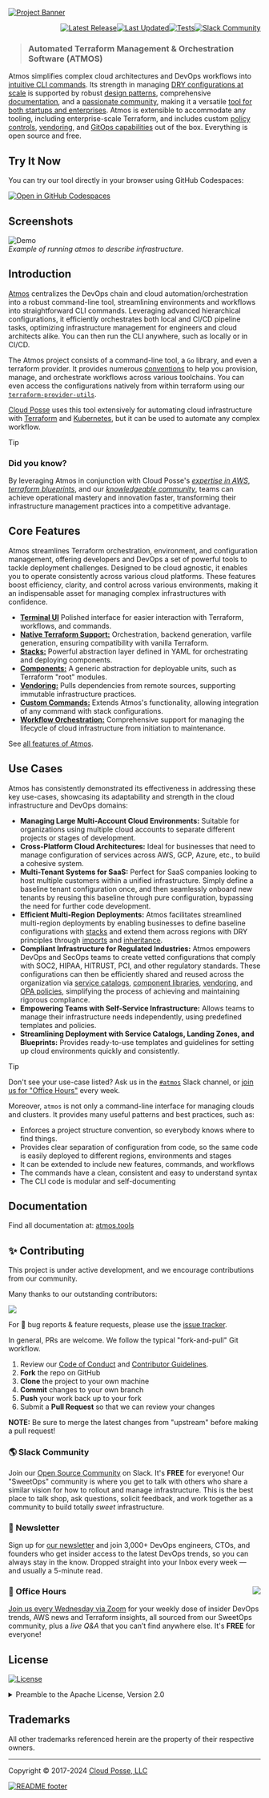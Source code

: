 

<!-- markdownlint-disable -->
<a href="https://cpco.io/homepage"><img src="https://github.com/cloudposse/atmos/blob/main/.github/banner.png?raw=true" alt="Project Banner"/></a><br/>
    <p align="right">
<a href="https://github.com/cloudposse/atmos/releases/latest"><img src="https://img.shields.io/github/release/cloudposse/atmos.svg?style=for-the-badge" alt="Latest Release"/></a><a href="https://github.com/cloudposse/atmos/commits/main/"><img src="https://img.shields.io/github/last-commit/cloudposse/atmos/main?style=for-the-badge" alt="Last Updated"/></a><a href="https://github.com/cloudposse/atmos/actions/workflows/test.yml"><img src="https://img.shields.io/github/actions/workflow/status/cloudposse/atmos/test.yml?style=for-the-badge" alt="Tests"/></a><a href="https://slack.cloudposse.com"><img src="https://slack.cloudposse.com/for-the-badge.svg" alt="Slack Community"/></a></p>
<!-- markdownlint-restore -->

<!--




  ** DO NOT EDIT THIS FILE
  **
  ** This file was automatically generated by the `cloudposse/build-harness`.
  ** 1) Make all changes to `README.yaml`
  ** 2) Run `make init` (you only need to do this once)
  ** 3) Run`make readme` to rebuild this file.
  **
  ** (We maintain HUNDREDS of open source projects. This is how we maintain our sanity.)
  **





-->

> ### Automated Terraform Management & Orchestration Software (ATMOS)

Atmos simplifies complex cloud architectures and DevOps workflows into [intuitive CLI commands](https://atmos.tools/category/cli).
Its strength in managing [DRY configurations at scale](https://atmos.tools/core-concepts/) is supported by robust
[design patterns](https://atmos.tools/design-patterns/), comprehensive [documentation](https://atmos.tools/), and a
[passionate community](https://slack.cloudposse.com/), making it a versatile [tool for both startups and enterprises](https://cloudposse.com/).
Atmos is extensible to accommodate any tooling, including enterprise-scale Terraform, and includes custom
[policy controls](https://atmos.tools/core-concepts/validate), [vendoring](https://atmos.tools/core-concepts/vendor/),
and [GitOps capabilities](https://atmos.tools/integrations/github-actions) out of the box. Everything is open source and free.

## Try It Now

You can try our tool directly in your browser using GitHub Codespaces:

[![Open in GitHub Codespaces](https://github.com/codespaces/badge.svg)](https://codespaces.new/cloudposse/atmos/pull/612)

## Screenshots

<img src="docs/demo.gif" alt="Demo" />*<br/>Example of running atmos to describe infrastructure.*




## Introduction


[Atmos](https://atmos.tools) centralizes the DevOps chain and cloud automation/orchestration into a robust command-line tool,
streamlining environments and workflows into straightforward CLI commands. Leveraging advanced hierarchical configurations,
it efficiently orchestrates both local and CI/CD pipeline tasks, optimizing infrastructure management for engineers and cloud 
architects alike. You can then run the CLI anywhere, such as locally or in CI/CD.

The Atmos project consists of a command-line tool, a `Go` library, and even a terraform provider.  It provides numerous
[conventions](https://atmos.tools/design-patterns/) to help you provision, manage, and orchestrate workflows across various toolchains.
You can even access the configurations natively from within terraform using our [`terraform-provider-utils`](https://github.com/cloudposse/terraform-provider-utils/).

[Cloud Posse](https://cloudposse.com/) uses this tool extensively for automating cloud infrastructure with
[Terraform](https://www.hashicorp.com/products/terraform) and [Kubernetes](https://kubernetes.io/), but it can be used to automate any complex workflow.

> [!TIP]
> ### Did you know?
>
> By leveraging Atmos in conjunction with Cloud Posse's [*expertise in AWS*](https://cloudposse.com),
> [*terraform blueprints*](https://cloudposse.com/services/), and our [*knowledgeable community*](https://slack.cloudposse.com), teams can achieve
> operational mastery and innovation faster, transforming their infrastructure management practices into a competitive advantage.

## Core Features

Atmos streamlines Terraform orchestration, environment, and configuration management, offering developers and DevOps a set of
powerful tools to tackle deployment challenges. Designed to be cloud agnostic, it enables you to operate consistently across
various cloud platforms. These features boost efficiency, clarity, and control across various environments, making it an
indispensable asset for managing complex infrastructures with confidence.

- [**Terminal UI**](https://atmos.tools/cli) Polished interface for easier interaction with Terraform, workflows, and commands.
- [**Native Terraform Support:**](https://atmos.tools/cli/commands/terraform/usage) Orchestration, backend generation, varfile generation, ensuring compatibility with vanilla Terraform.
- [**Stacks:**](https://atmos.tools/core-concepts/stacks) Powerful abstraction layer defined in YAML for orchestrating and deploying components.
- [**Components:**](https://atmos.tools/core-concepts/components) A generic abstraction for deployable units, such as Terraform "root" modules.
- [**Vendoring:**](https://atmos.tools/core-concepts/vendor) Pulls dependencies from remote sources, supporting immutable infrastructure practices.
- [**Custom Commands:**](https://atmos.tools/core-concepts/custom-commands) Extends Atmos's functionality, allowing integration of any command with stack configurations.
- [**Workflow Orchestration:**](https://atmos.tools/core-concepts/workflows) Comprehensive support for managing the lifecycle of cloud infrastructure from initiation to maintenance.

See [all features of Atmos](https://atmos.tools/features).

## Use Cases

Atmos has consistently demonstrated its effectiveness in addressing these key use-cases, showcasing its adaptability and
strength in the cloud infrastructure and DevOps domains:

- **Managing Large Multi-Account Cloud Environments:** Suitable for organizations using multiple cloud accounts to separate different
  projects or stages of development.
- **Cross-Platform Cloud Architectures:** Ideal for businesses that need to manage configuration of services across AWS, GCP, Azure, etc., to
  build a cohesive system.
- **Multi-Tenant Systems for SaaS:** Perfect for SaaS companies looking to host multiple customers within a unified infrastructure.
  Simply define a baseline tenant configuration once, and then seamlessly onboard new tenants by reusing this baseline through pure
  configuration, bypassing the need for further code development.
- **Efficient Multi-Region Deployments:** Atmos facilitates streamlined multi-region deployments by enabling businesses to define baseline
  configurations with [stacks](https://atmos.tools/core-concepts/stacks/) and extend them across regions with DRY principles through
  [imports](https://atmos.tools/core-concepts/stacks/imports) and [inheritance](https://atmos.tools/core-concepts/stacks/inheritance).
- **Compliant Infrastructure for Regulated Industries:** Atmos empowers DevOps and SecOps teams to create vetted configurations that comply
  with SOC2, HIPAA, HITRUST, PCI, and other regulatory standards. These configurations can then be efficiently shared and reused across the
  organization via [service catalogs](https://atmos.tools/core-concepts/stacks/catalogs), [component libraries](https://atmos.tools/core-concepts/components/library),
  [vendoring](https://atmos.tools/core-concepts/vendor), and [OPA policies](https://atmos.tools/core-concepts/validate/opa),
  simplifying the process of achieving and maintaining rigorous compliance.
- **Empowering Teams with Self-Service Infrastructure:** Allows teams to manage their infrastructure needs independently, using
  predefined templates and policies.
- **Streamlining Deployment with Service Catalogs, Landing Zones, and Blueprints:** Provides ready-to-use templates and guidelines for
  setting up cloud environments quickly and consistently.

> [!TIP]
> Don't see your use-case listed? Ask us in the [`#atmos`](https://slack.cloudposse.com) Slack channel,
> or [join us for "Office Hours"](https://cloudposse.com/office-hours/) every week.


Moreover, `atmos` is not only a command-line interface for managing clouds and clusters. It provides many useful patterns
and best practices, such as:
- Enforces a project structure convention, so everybody knows where to find things.
- Provides clear separation of configuration from code, so the same code is easily deployed to different regions, environments and stages
- It can be extended to include new features, commands, and workflows
- The commands have a clean, consistent and easy to understand syntax
- The CLI code is modular and self-documenting

## Documentation

Find all documentation at: [atmos.tools](https://atmos.tools)













## ✨ Contributing

This project is under active development, and we encourage contributions from our community.



Many thanks to our outstanding contributors:

<a href="https://github.com/cloudposse/atmos/graphs/contributors">
  <img src="https://contrib.rocks/image?repo=cloudposse/atmos&max=24" />
</a>

For 🐛 bug reports & feature requests, please use the [issue tracker](https://github.com/cloudposse/atmos/issues).

In general, PRs are welcome. We follow the typical "fork-and-pull" Git workflow.
 1. Review our [Code of Conduct](https://github.com/cloudposse/atmos/?tab=coc-ov-file#code-of-conduct) and [Contributor Guidelines](https://github.com/cloudposse/.github/blob/main/CONTRIBUTING.md).
 2. **Fork** the repo on GitHub
 3. **Clone** the project to your own machine
 4. **Commit** changes to your own branch
 5. **Push** your work back up to your fork
 6. Submit a **Pull Request** so that we can review your changes

**NOTE:** Be sure to merge the latest changes from "upstream" before making a pull request!

### 🌎 Slack Community

Join our [Open Source Community](https://cpco.io/slack?utm_source=github&utm_medium=readme&utm_campaign=cloudposse/atmos&utm_content=slack) on Slack. It's **FREE** for everyone! Our "SweetOps" community is where you get to talk with others who share a similar vision for how to rollout and manage infrastructure. This is the best place to talk shop, ask questions, solicit feedback, and work together as a community to build totally *sweet* infrastructure.

### 📰 Newsletter

Sign up for [our newsletter](https://cpco.io/newsletter?utm_source=github&utm_medium=readme&utm_campaign=cloudposse/atmos&utm_content=newsletter) and join 3,000+ DevOps engineers, CTOs, and founders who get insider access to the latest DevOps trends, so you can always stay in the know.
Dropped straight into your Inbox every week — and usually a 5-minute read.

### 📆 Office Hours <a href="https://cloudposse.com/office-hours?utm_source=github&utm_medium=readme&utm_campaign=cloudposse/atmos&utm_content=office_hours"><img src="https://img.cloudposse.com/fit-in/200x200/https://cloudposse.com/wp-content/uploads/2019/08/Powered-by-Zoom.png" align="right" /></a>

[Join us every Wednesday via Zoom](https://cloudposse.com/office-hours?utm_source=github&utm_medium=readme&utm_campaign=cloudposse/atmos&utm_content=office_hours) for your weekly dose of insider DevOps trends, AWS news and Terraform insights, all sourced from our SweetOps community, plus a _live Q&A_ that you can’t find anywhere else.
It's **FREE** for everyone!
## License

<a href="https://opensource.org/licenses/Apache-2.0"><img src="https://img.shields.io/badge/License-Apache%202.0-blue.svg?style=for-the-badge" alt="License"></a>

<details>
<summary>Preamble to the Apache License, Version 2.0</summary>
<br/>
<br/>

Complete license is available in the [`LICENSE`](LICENSE) file.

```text
Licensed to the Apache Software Foundation (ASF) under one
or more contributor license agreements.  See the NOTICE file
distributed with this work for additional information
regarding copyright ownership.  The ASF licenses this file
to you under the Apache License, Version 2.0 (the
"License"); you may not use this file except in compliance
with the License.  You may obtain a copy of the License at

  https://www.apache.org/licenses/LICENSE-2.0

Unless required by applicable law or agreed to in writing,
software distributed under the License is distributed on an
"AS IS" BASIS, WITHOUT WARRANTIES OR CONDITIONS OF ANY
KIND, either express or implied.  See the License for the
specific language governing permissions and limitations
under the License.
```
</details>

## Trademarks

All other trademarks referenced herein are the property of their respective owners.


---
Copyright © 2017-2024 [Cloud Posse, LLC](https://cpco.io/copyright)


<a href="https://cloudposse.com/readme/footer/link?utm_source=github&utm_medium=readme&utm_campaign=cloudposse/atmos&utm_content=readme_footer_link"><img alt="README footer" src="https://cloudposse.com/readme/footer/img"/></a>

<img alt="Beacon" width="0" src="https://ga-beacon.cloudposse.com/UA-76589703-4/cloudposse/atmos?pixel&cs=github&cm=readme&an=atmos"/>
